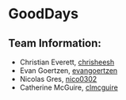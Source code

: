 # GoodDays

## Team Information:

* Christian Everett, [chrisheesh](https://github.com/chrisheesh)
* Evan Goertzen, [evangoertzen](https://github.com/evangoertzen)
* Nicolas Gres, [nico0302](https://github.com/Nico0302)
* Catherine McGuire, [clmcguire](https://github.com/clmcguire)

